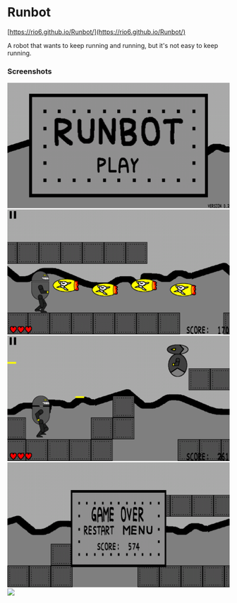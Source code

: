# Runbot
[https://rio6.github.io/Runbot/](https://rio6.github.io/Runbot/)

A robot that wants to keep running and running, but it's not easy to keep running.

### Screenshots
![](https://github.com/Rio6/Runbot/raw/gh-pages/images/screenshot_0.png)
![](https://github.com/Rio6/Runbot/raw/gh-pages/images/screenshot_1.png)
![](https://github.com/Rio6/Runbot/raw/gh-pages/images/screenshot_2.png)
![](https://github.com/Rio6/Runbot/raw/gh-pages/images/screenshot_3.png)
![](https://github.com/Rio6/Runbot/raw/gh-pages/images/screenshot_4.png)
